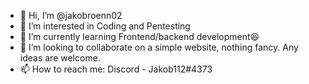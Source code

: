 - 👋 Hi, I’m @jakobroenn02
- 👀 I’m interested in Coding and Pentesting
- 🌱 I’m currently learning Frontend/backend development😆
- 💞️ I’m looking to collaborate on a simple website, nothing fancy. Any ideas are welcome.
- 📫 How to reach me: Discord - Jakob112#4373

<!---
jakobroenn02/jakobroenn02 is a ✨ special ✨ repository because its `README.md` (this file) appears on your GitHub profile.
You can click the Preview link to take a look at your changes.
--->
